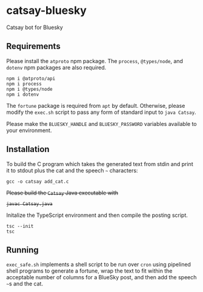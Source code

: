# catsay-bluesky
Catsay bot for Bluesky

## Requirements

Please install the `atproto` npm package. The `process`, `@types/node`, and `dotenv` npm packages are also required.

```
npm i @atproto/api
npm i process
npm i @types/node
npm i dotenv
```

The `fortune` package is required from `apt` by default. Otherwise, please modify the `exec.sh` script to pass any form of standard input to `java Catsay`.

Please make the `BLUESKY_HANDLE` and `BLUESKY_PASSWORD` variables available to your environment.


## Installation
To build the C program which takes the generated text from stdin and print it to stdout plus the cat and the speech `~` characters:

```
gcc -o catsay add_cat.c
```


~~Please build the `Catsay` Java executable with~~
<strike>

```
javac Catsay.java
```

</strike>

Initalize the TypeScript environment and then compile the posting script.

```
tsc --init
tsc
```

## Running

`exec_safe.sh` implements a shell script to be run over `cron` using pipelined shell programs to generate a fortune, wrap the text to fit within the acceptable number of columns for a BlueSky post, and then add the speech `~`s and the cat.


